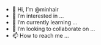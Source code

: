- 👋 Hi, I’m @minhair
- 👀 I’m interested in ...
- 🌱 I’m currently learning ...
- 💞️ I’m looking to collaborate on ...
- 📫 How to reach me ...

<!---
minhair/minhair is a ✨ special ✨ repository because its `README.md` (this file) appears on your GitHub profile.
You can click the Preview link to take a look at your changes.
--->
